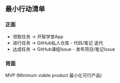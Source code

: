 ## 最小行动清单

### 正面

- 领取任务 -\> 开智学堂App
- 进行任务 -\> GitHub私人仓库 - 代码/笔记 迭代
- 达成任务 -\> GitHub课程Issue - 发布项目/笔记Issue

### 背面

MVP (Minimum viable product 最小化可行产品)
